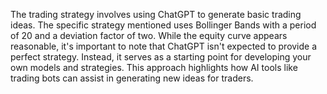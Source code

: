 The trading strategy involves using ChatGPT to generate basic trading ideas. The specific strategy mentioned uses Bollinger Bands with a period of 20 and a deviation factor of two. While the equity curve appears reasonable, it's important to note that ChatGPT isn't expected to provide a perfect strategy. Instead, it serves as a starting point for developing your own models and strategies. This approach highlights how AI tools like trading bots can assist in generating new ideas for traders.
